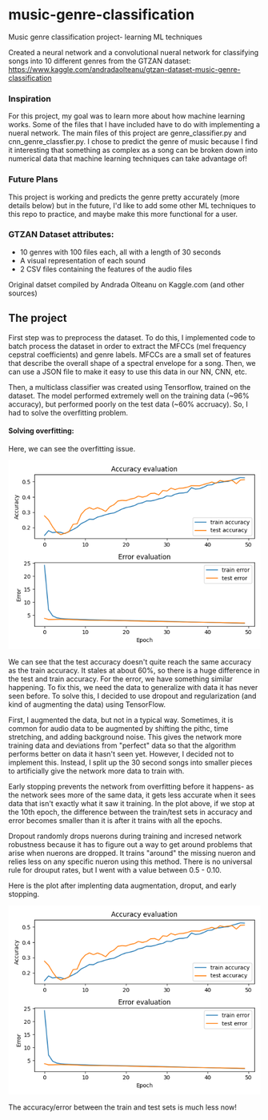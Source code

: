 # music-genre-classification
Music genre classification project- learning ML techniques

Created a neural network and a convolutional nueral network for classifying songs into 10 different genres from the GTZAN dataset: https://www.kaggle.com/andradaolteanu/gtzan-dataset-music-genre-classification 

### Inspiration
For this project, my goal was to learn more about how machine learning works. Some of the files that I have included have to do with implementing a nueral network. The main files of this project are genre_classifier.py and cnn_genre_classfier.py. I chose to predict the genre of music because I find it interesting that something as complex as a song can be broken down into numerical data that machine learning techniques can take advantage of! 

### Future Plans 
This project is working and predicts the genre pretty accurately (more details below) but in the future, I'd like to add some other ML techniques to this repo to practice, and maybe make this more functional for a user. 


### GTZAN Dataset attributes:
- 10 genres with 100 files each, all with a length of 30 seconds
- A visual representation of each sound
- 2 CSV files containing the features of the audio files 

Original datset compiled by Andrada Olteanu on Kaggle.com (and other sources)

## The project 

First step was to preprocess the dataset. To do this, I implemented code to batch process the dataset in order to extract the MFCCs (mel frequency cepstral coefficients) and genre labels. MFCCs are a small set of features that describe the overall shape of a spectral envelope for a song. Then, we can use a JSON file to make it easy to use this data in our NN, CNN, etc. 

Then, a multiclass classifier was created using Tensorflow, trained on the dataset. The model performed extremely well on the training data (~96% accuracy), but performed poorly on the test data (~60% accruacy). So, I had to solve the overfitting problem.

#### Solving overfitting:

Here, we can see the overfitting issue.

![Overfitting](/plot1)

We can see that the test accuracy doesn't quite reach the same accuracy as the train accuracy. It stales at about 60%, so there is a huge difference in the test and train accuracy. For the error, we have something similar happening. To fix this, we need the data to generalize with data it has never seen before. To solve this, I decided to use dropout and regularization (and kind of augmenting the data) using TensorFlow. 

First, I augmented the data, but not in a typical way. Sometimes, it is common for audio data to be augmented by shifting the pithc, time stretching, and adding background noise. This gives the network more training data and deviations from "perfect" data so that the algorithm performs better on data it hasn't seen yet. However, I decided not to implement this. Instead, I split up the 30 second songs into smaller pieces to artificially give the network more data to train with. 

Early stopping prevents the network from overfitting before it happens- as the network sees more of the same data, it gets less accurate when it sees data that isn't exactly what it saw it training. In the plot above, if we stop at the 10th epoch, the difference between the train/test sets in accuracy and error becomes smaller than it is after it trains with all the epochs. 

Dropout randomly drops nuerons during training and incresed network robustness because it has to figure out a way to get around problems that arise when nuerons are dropped. It trains "around" the missing nueron and relies less on any specific nueron using this method. There is no universal rule for drouput rates, but I went with a value between 0.5 - 0.10. 

Here is the plot after implenting data augmentation, droput, and early stopping. 


![Overfitting-Fixed](/plot2)

The accuracy/error between the train and test sets is much less now!







